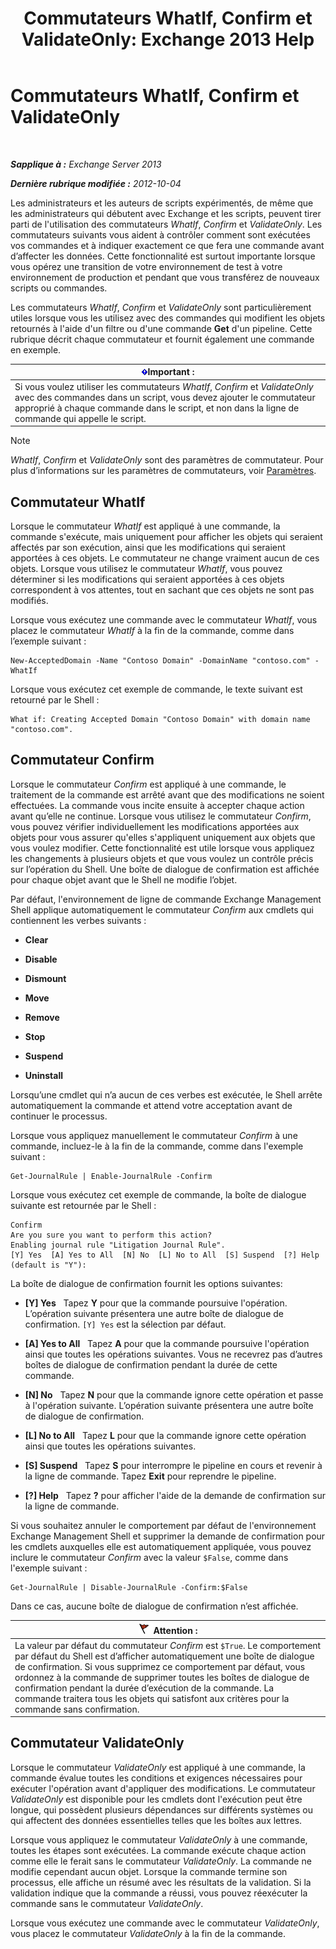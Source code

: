﻿---
title: 'Commutateurs WhatIf, Confirm et ValidateOnly: Exchange 2013 Help'
TOCTitle: Commutateurs WhatIf, Confirm et ValidateOnly
ms:assetid: a850eea7-431e-49c5-b877-1ebde2a2b48f
ms:mtpsurl: https://technet.microsoft.com/fr-fr/library/Bb124088(v=EXCHG.150)
ms:contentKeyID: 50478841
ms.date: 05/23/2018
mtps_version: v=EXCHG.150
ms.translationtype: MT
---

# Commutateurs WhatIf, Confirm et ValidateOnly

 

_**Sapplique à :** Exchange Server 2013_

_**Dernière rubrique modifiée :** 2012-10-04_

Les administrateurs et les auteurs de scripts expérimentés, de même que les administrateurs qui débutent avec Exchange et les scripts, peuvent tirer parti de l'utilisation des commutateurs *WhatIf*, *Confirm* et *ValidateOnly*. Les commutateurs suivants vous aident à contrôler comment sont exécutées vos commandes et à indiquer exactement ce que fera une commande avant d’affecter les données. Cette fonctionnalité est surtout importante lorsque vous opérez une transition de votre environnement de test à votre environnement de production et pendant que vous transférez de nouveaux scripts ou commandes.

Les commutateurs *WhatIf*, *Confirm* et *ValidateOnly* sont particulièrement utiles lorsque vous les utilisez avec des commandes qui modifient les objets retournés à l'aide d'un filtre ou d'une commande **Get** d'un pipeline. Cette rubrique décrit chaque commutateur et fournit également une commande en exemple.

<table>
<thead>
<tr class="header">
<th><img src="images/JJ159813.important(EXCHG.150).gif" title="Important" alt="Important" />Important :</th>
</tr>
</thead>
<tbody>
<tr class="odd">
<td>Si vous voulez utiliser les commutateurs <em>WhatIf</em>, <em>Confirm</em> et <em>ValidateOnly</em> avec des commandes dans un script, vous devez ajouter le commutateur approprié à chaque commande dans le script, et non dans la ligne de commande qui appelle le script.</td>
</tr>
</tbody>
</table>


> [!NOTE]
> <em>WhatIf</em>, <em>Confirm</em> et <em>ValidateOnly</em> sont des paramètres de commutateur. Pour plus d’informations sur les paramètres de commutateurs, voir <a href="https://technet.microsoft.com/fr-fr/library/bb124388(v=exchg.150)">Paramètres</a>.


## Commutateur WhatIf

Lorsque le commutateur *WhatIf* est appliqué à une commande, la commande s'exécute, mais uniquement pour afficher les objets qui seraient affectés par son exécution, ainsi que les modifications qui seraient apportées à ces objets. Le commutateur ne change vraiment aucun de ces objets. Lorsque vous utilisez le commutateur *WhatIf*, vous pouvez déterminer si les modifications qui seraient apportées à ces objets correspondent à vos attentes, tout en sachant que ces objets ne sont pas modifiés.

Lorsque vous exécutez une commande avec le commutateur *WhatIf*, vous placez le commutateur *WhatIf* à la fin de la commande, comme dans l’exemple suivant :

    New-AcceptedDomain -Name "Contoso Domain" -DomainName "contoso.com" -WhatIf 

Lorsque vous exécutez cet exemple de commande, le texte suivant est retourné par le Shell :

    What if: Creating Accepted Domain "Contoso Domain" with domain name "contoso.com".

## Commutateur Confirm

Lorsque le commutateur *Confirm* est appliqué à une commande, le traitement de la commande est arrêté avant que des modifications ne soient effectuées. La commande vous incite ensuite à accepter chaque action avant qu’elle ne continue. Lorsque vous utilisez le commutateur *Confirm*, vous pouvez vérifier individuellement les modifications apportées aux objets pour vous assurer qu'elles s'appliquent uniquement aux objets que vous voulez modifier. Cette fonctionnalité est utile lorsque vous appliquez les changements à plusieurs objets et que vous voulez un contrôle précis sur l’opération du Shell. Une boîte de dialogue de confirmation est affichée pour chaque objet avant que le Shell ne modifie l’objet.

Par défaut, l'environnement de ligne de commande Exchange Management Shell applique automatiquement le commutateur *Confirm* aux cmdlets qui contiennent les verbes suivants :

  - **Clear**

  - **Disable**

  - **Dismount**

  - **Move**

  - **Remove**

  - **Stop**

  - **Suspend**

  - **Uninstall**

Lorsqu’une cmdlet qui n’a aucun de ces verbes est exécutée, le Shell arrête automatiquement la commande et attend votre acceptation avant de continuer le processus.

Lorsque vous appliquez manuellement le commutateur *Confirm* à une commande, incluez-le à la fin de la commande, comme dans l'exemple suivant :

    Get-JournalRule | Enable-JournalRule -Confirm

Lorsque vous exécutez cet exemple de commande, la boîte de dialogue suivante est retournée par le Shell :

    Confirm
    Are you sure you want to perform this action?
    Enabling journal rule "Litigation Journal Rule".
    [Y] Yes  [A] Yes to All  [N] No  [L] No to All  [S] Suspend  [?] Help
    (default is "Y"):

La boîte de dialogue de confirmation fournit les options suivantes:

  - **\[Y\] Yes**   Tapez **Y** pour que la commande poursuive l'opération. L’opération suivante présentera une autre boîte de dialogue de confirmation. `[Y] Yes` est la sélection par défaut.

  - **\[A\] Yes to All**   Tapez **A** pour que la commande poursuive l'opération ainsi que toutes les opérations suivantes. Vous ne recevrez pas d’autres boîtes de dialogue de confirmation pendant la durée de cette commande.

  - **\[N\] No**   Tapez **N** pour que la commande ignore cette opération et passe à l'opération suivante. L’opération suivante présentera une autre boîte de dialogue de confirmation.

  - **\[L\] No to All**   Tapez **L** pour que la commande ignore cette opération ainsi que toutes les opérations suivantes.

  - **\[S\] Suspend**   Tapez **S** pour interrompre le pipeline en cours et revenir à la ligne de commande. Tapez **Exit** pour reprendre le pipeline.

  - **\[?\] Help**   Tapez **?** pour afficher l'aide de la demande de confirmation sur la ligne de commande.

Si vous souhaitez annuler le comportement par défaut de l'environnement Exchange Management Shell et supprimer la demande de confirmation pour les cmdlets auxquelles elle est automatiquement appliquée, vous pouvez inclure le commutateur *Confirm* avec la valeur `$False`, comme dans l'exemple suivant :

    Get-JournalRule | Disable-JournalRule -Confirm:$False

Dans ce cas, aucune boîte de dialogue de confirmation n’est affichée.

<table>
<thead>
<tr class="header">
<th><img src="images/JJ673034.Caution(EXCHG.150).gif" title="Attention" alt="Attention" />Attention :</th>
</tr>
</thead>
<tbody>
<tr class="odd">
<td>La valeur par défaut du commutateur <em>Confirm</em> est <code>$True</code>. Le comportement par défaut du Shell est d’afficher automatiquement une boîte de dialogue de confirmation. Si vous supprimez ce comportement par défaut, vous ordonnez à la commande de supprimer toutes les boîtes de dialogue de confirmation pendant la durée d’exécution de la commande. La commande traitera tous les objets qui satisfont aux critères pour la commande sans confirmation.</td>
</tr>
</tbody>
</table>


## Commutateur ValidateOnly

Lorsque le commutateur *ValidateOnly* est appliqué à une commande, la commande évalue toutes les conditions et exigences nécessaires pour exécuter l'opération avant d'appliquer des modifications. Le commutateur *ValidateOnly* est disponible pour les cmdlets dont l'exécution peut être longue, qui possèdent plusieurs dépendances sur différents systèmes ou qui affectent des données essentielles telles que les boîtes aux lettres.

Lorsque vous appliquez le commutateur *ValidateOnly* à une commande, toutes les étapes sont exécutées. La commande exécute chaque action comme elle le ferait sans le commutateur *ValidateOnly*. La commande ne modifie cependant aucun objet. Lorsque la commande termine son processus, elle affiche un résumé avec les résultats de la validation. Si la validation indique que la commande a réussi, vous pouvez réexécuter la commande sans le commutateur *ValidateOnly*.

Lorsque vous exécutez une commande avec le commutateur *ValidateOnly*, vous placez le commutateur *ValidateOnly* à la fin de la commande.

